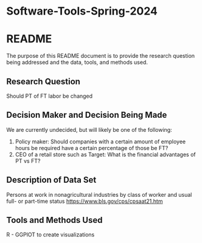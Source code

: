 # Software-Tools-Spring-2024
# README
The purpose of this README document is to provide the research question being addressed and the data, tools, and methods used. 

## Research Question
Should PT of FT labor be changed

## Decision Maker and Decision Being Made
We are currently undecided, but will likely be one of the following:
1. Policy maker: Should companies with a certain amount of employee hours be required have a certain percentage of those be FT?
2. CEO of a retail store such as Target: What is the financial advantages of PT vs FT?

## Description of Data Set 
Persons at work in nonagricultural industries by class of worker and usual full- or part-time status
https://www.bls.gov/cps/cpsaat21.htm


## Tools and Methods Used
R - GGPlOT to create visualizations

